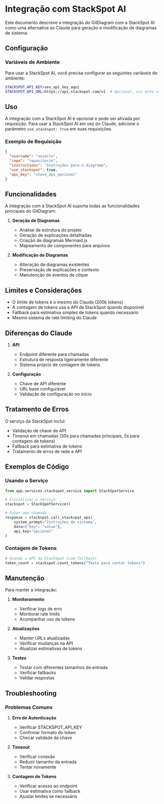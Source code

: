 # Integração com StackSpot AI

Este documento descreve a integração do GitDiagram com a StackSpot AI como uma alternativa ao Claude para geração e modificação de diagramas de sistema.

## Configuração

### Variáveis de Ambiente

Para usar a StackSpot AI, você precisa configurar as seguintes variáveis de ambiente:

```bash
STACKSPOT_API_KEY=seu_api_key_aqui
STACKSPOT_API_URL=https://api.stackspot.com/v1  # Opcional, usa este valor por padrão
```

## Uso

A integração com a StackSpot AI é opcional e pode ser ativada por requisição. Para usar a StackSpot AI em vez do Claude, adicione o parâmetro `use_stackspot: true` em suas requisições.

### Exemplo de Requisição

```json
{
  "username": "usuario",
  "repo": "repositorio",
  "instructions": "Instruções para o diagrama",
  "use_stackspot": true,
  "api_key": "chave_api_opcional"
}
```

## Funcionalidades

A integração com a StackSpot AI suporta todas as funcionalidades principais do GitDiagram:

1. **Geração de Diagramas**
   - Análise de estrutura do projeto
   - Geração de explicações detalhadas
   - Criação de diagramas Mermaid.js
   - Mapeamento de componentes para arquivos

2. **Modificação de Diagramas**
   - Alteração de diagramas existentes
   - Preservação de explicações e contexto
   - Manutenção de eventos de clique

## Limites e Considerações

- O limite de tokens é o mesmo do Claude (200k tokens)
- A contagem de tokens usa a API da StackSpot quando disponível
- Fallback para estimativa simples de tokens quando necessário
- Mesmo sistema de rate limiting do Claude

## Diferenças do Claude

1. **API**
   - Endpoint diferente para chamadas
   - Estrutura de resposta ligeiramente diferente
   - Sistema próprio de contagem de tokens

2. **Configuração**
   - Chave de API diferente
   - URL base configurável
   - Validação de configuração no início

## Tratamento de Erros

O serviço da StackSpot inclui:
- Validação de chave de API
- Timeout em chamadas (30s para chamadas principais, 5s para contagem de tokens)
- Fallback para estimativa de tokens
- Tratamento de erros de rede e API

## Exemplos de Código

### Usando o Serviço

```python
from app.services.stackspot_service import StackSpotService

# Inicializar o serviço
stackspot = StackSpotService()

# Fazer uma chamada
response = stackspot.call_stackspot_api(
    system_prompt="Instruções do sistema",
    data={"key": "value"},
    api_key="opcional"
)
```

### Contagem de Tokens

```python
# Usando a API da StackSpot (com fallback)
token_count = stackspot.count_tokens("Texto para contar tokens")
```

## Manutenção

Para manter a integração:

1. **Monitoramento**
   - Verificar logs de erro
   - Monitorar rate limits
   - Acompanhar uso de tokens

2. **Atualizações**
   - Manter URLs atualizadas
   - Verificar mudanças na API
   - Atualizar estimativas de tokens

3. **Testes**
   - Testar com diferentes tamanhos de entrada
   - Verificar fallbacks
   - Validar respostas

## Troubleshooting

### Problemas Comuns

1. **Erro de Autenticação**
   - Verificar STACKSPOT_API_KEY
   - Confirmar formato do token
   - Checar validade da chave

2. **Timeout**
   - Verificar conexão
   - Reduzir tamanho da entrada
   - Tentar novamente

3. **Contagem de Tokens**
   - Verificar acesso ao endpoint
   - Usar estimativa como fallback
   - Ajustar limites se necessário 